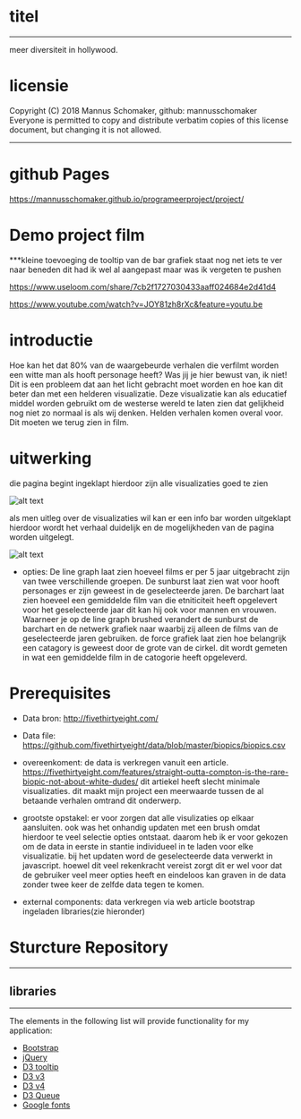 # titel
***
meer diversiteit in hollywood.

# licensie
 Copyright (C) 2018 Mannus Schomaker, github: mannusschomaker
 Everyone is permitted to copy and distribute verbatim copies
 of this license document, but changing it is not allowed.

***
# github Pages

https://mannusschomaker.github.io/programeerproject/project/

# Demo project film

***kleine toevoeging de tooltip van de bar grafiek staat nog net iets te ver naar beneden dit had ik wel al aangepast maar was ik vergeten te pushen

https://www.useloom.com/share/7cb2f1727030433aaff024684e2d41d4

https://www.youtube.com/watch?v=JOY81zh8rXc&feature=youtu.be


# introductie
Hoe kan het dat 80% van de waargebeurde verhalen die verfilmt worden een witte man als hooft personage heeft? Was jij je hier bewust van, ik niet! Dit is een probleem dat aan het licht gebracht moet worden en hoe kan dit beter dan met een helderen visualizatie. Deze visualizatie kan als educatief middel worden gebruikt om de westerse wereld te laten zien dat gelijkheid nog niet zo normaal is als wij denken. Helden verhalen komen overal voor. Dit moeten we terug zien in film.


# uitwerking
die pagina begint ingeklapt hierdoor zijn alle visualizaties goed te zien

![alt text](https://github.com/mannusschomaker/programeerproject/blob/master/doc/fullPagePulsInfo.png)

als men uitleg over de visualizaties wil kan er een info bar worden uitgeklapt hierdoor wordt het verhaal duidelijk en de mogelijkheden van de pagina worden uitgelegt.

![alt text](https://github.com/mannusschomaker/programeerproject/blob/master/doc/fullPage.png)

- opties:
De line graph laat zien hoeveel films er per 5 jaar uitgebracht zijn van twee verschillende groepen.
De sunburst laat zien wat voor hooft personages er zijn geweest in de geselecteerde jaren.
De barchart laat zien hoeveel een gemiddelde film van die etniticiteit heeft opgelevert voor het geselecteerde jaar dit kan hij ook voor mannen en vrouwen.
Waarneer je op de line graph brushed verandert de sunburst de barchart en de netwerk grafiek naar waarbij zij alleen de films van de geselecteerde jaren gebruiken. de force grafiek laat zien hoe belangrijk een catagory is geweest door de grote van de cirkel. dit wordt gemeten in wat een gemiddelde film in de catogorie heeft opgeleverd.

# Prerequisites

- Data bron:
http://fivethirtyeight.com/

- Data file:
https://github.com/fivethirtyeight/data/blob/master/biopics/biopics.csv

- overeenkoment:
de data is verkregen vanuit een article.
https://fivethirtyeight.com/features/straight-outta-compton-is-the-rare-biopic-not-about-white-dudes/
dit artiekel heeft slecht minimale visualizaties.
dit maakt mijn project een meerwaarde tussen de al betaande verhalen omtrand dit onderwerp.

- grootste opstakel:
er voor zorgen dat alle visulizaties op elkaar aansluiten. ook was het onhandig updaten met een brush omdat hierdoor te veel selectie opties ontstaat. daarom heb ik er voor gekozen om de data in eerste in stantie individueel in te laden voor elke visualizatie. bij het updaten word de geselecteerde data verwerkt in javascript. hoewel dit veel rekenkracht vereist zorgt dit er wel voor dat de gebruiker veel meer opties heeft en eindeloos kan graven in de data zonder twee keer de zelfde data tegen te komen.

- external components:
data verkregen via web article
bootstrap
ingeladen libraries(zie hieronder)

# Sturcture Repository



***
## libraries
***
The elements in the following list will provide functionality for my application:
- [Bootstrap](https://maxcdn.bootstrapcdn.com/bootstrap/3.3.7/css/bootstrap.min.css)
- [jQuery](https://ajax.googleapis.com/ajax/libs/jquery/3.2.1/jquery.min.js)
- [D3 tooltip](https://labratrevenge.com/d3-tip/javascripts/d3.tip.v0.6.3.js)
- [D3 v3](https://cdnjs.cloudflare.com/ajax/libs/d3/3.5.17/d3.min.js)
- [D3 v4](https://d3js.org/d3.v4.min.js)
- [D3 Queue](https://d3js.org/queue.v1.min.js)
- [Google fonts](https://fonts.googleapis.com/css?family=Josefin+Slab)
